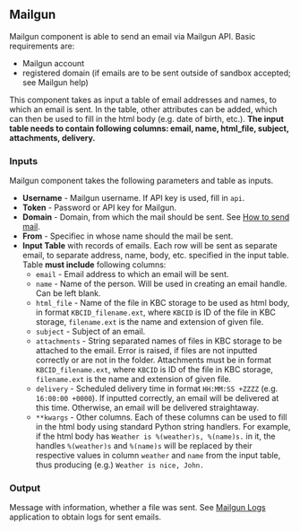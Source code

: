 ## Mailgun

Mailgun component is able to send an email via Mailgun API. 
Basic requirements are:
  * Mailgun account
  * registered domain (if emails are to be sent outside of sandbox accepted; see Mailgun help)

This component takes as input a table of email addresses and names, to which an email is sent. In the table, other attributes can be added, which can then be used to fill in the html body (e.g. date of birth, etc.). **The input table needs to contain following columns: email, name, html_file, subject, attachments, delivery.**

### Inputs
Mailgun component takes the following parameters and table as inputs.

* **Username** - Mailgun username. If API key is used, fill in `api`. 
* **Token** - Password or API key for Mailgun.
* **Domain** - Domain, from which the mail should be sent. See [How to send mail](https://documentation.mailgun.com/en/latest/quickstart-sending.html#how-to-start-sending-email).
* **From** - Specifiec in whose name should the mail be sent.
* **Input Table** with records of emails. Each row will be sent as separate email, to separate address, name, body, etc. specified in the input table. Table **must include** following columns:
    * `email` - Email address to which an email will be sent.
    * `name` - Name of the person. Will be used in creating an email handle. Can be left blank.
    * `html_file` - Name of the file in KBC storage to be used as html body, in format `KBCID_filename.ext`, where `KBCID` is ID of the file in KBC storage, `filename.ext` is the name and extension of given file.
    * `subject` - Subject of an email.
    * `attachments` - String separated names of files in KBC storage to be attached to the email. Error is raised, if files are not inputted correctly or are not in the folder. Attachments must be in format `KBCID_filename.ext`, where `KBCID` is ID of the file in KBC storage, `filename.ext` is the name and extension of given file.
    * `delivery` - Scheduled delivery time in format `HH:MM:SS +ZZZZ` (e.g. `16:00:00 +0000`). If inputted correctly, an email will be delivered at this time. Otherwise, an email will be delivered straightaway.
    * `**kwargs` - Other columns. Each of these columns can be used to fill in the html body using standard Python string handlers. For example, if the html body has `Weather is %(weather)s, %(name)s.` in it, the handles `%(weather)s` and `%(name)s` will be replaced by their respective values in column `weather` and `name` from the input table, thus producing (e.g.) `Weather is nice, John.`


### Output
Message with information, whether a file was sent. See [Mailgun Logs](https://github.com/SMKozuch/app-mailgun-logs) application to obtain logs for sent emails.